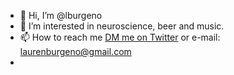 - 👋 Hi, I’m @lburgeno
- 👀 I’m interested in neuroscience, beer and music.
- 📫 How to reach me [DM me on Twitter](https://twitter.com/LBurg) or e-mail: laurenburgeno@gmail.com
- 
<!---
lburgeno/lburgeno is a ✨ special ✨ repository because its `README.md` (this file) appears on your GitHub profile.
You can click the Preview link to take a look at your changes.
--->

